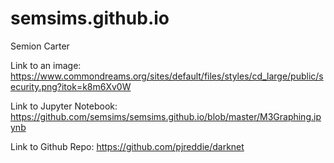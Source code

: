 # semsims.github.io

Semion Carter

Link to an image:
https://www.commondreams.org/sites/default/files/styles/cd_large/public/security.png?itok=k8m6Xv0W

Link to Jupyter Notebook:
https://github.com/semsims/semsims.github.io/blob/master/M3Graphing.ipynb

Link to Github Repo:
https://github.com/pjreddie/darknet
